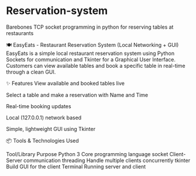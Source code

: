 # Reservation-system
Barebones TCP socket programming in python for reserving tables at restaurants

🍽️ EasyEats - Restaurant Reservation System (Local Networking + GUI)
EasyEats is a simple local restaurant reservation system using Python Sockets for communication and Tkinter for a Graphical User Interface.
Customers can view available tables and book a specific table in real-time through a clean GUI.

✨ Features
View available and booked tables live

Select a table and make a reservation with Name and Time

Real-time booking updates

Local (127.0.0.1) network based

Simple, lightweight GUI using Tkinter

📦 Tools & Technologies Used

Tool/Library	Purpose
Python 3	Core programming language
socket	Client-Server communication
threading	Handle multiple clients concurrently
tkinter	Build GUI for the client
Terminal	Running server and client
